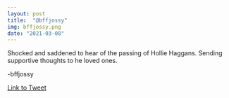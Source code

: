 ```yaml
---
layout: post
title:  "@bffjossy"
img: bffjossy.png
date: "2021-03-08"
---
```


Shocked and saddened to hear of the passing of Hollie Haggans. Sending supportive thoughts to he loved ones.

-bffjossy

[Link to Tweet](https://twitter.com/bffjossy/status/1368962341501472768)
